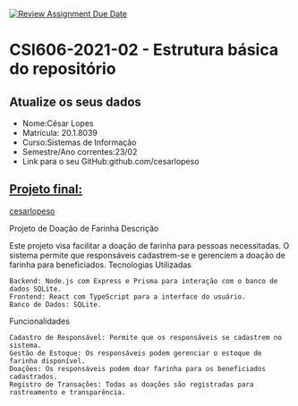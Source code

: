 [![Review Assignment Due Date](https://classroom.github.com/assets/deadline-readme-button-24ddc0f5d75046c5622901739e7c5dd533143b0c8e959d652212380cedb1ea36.svg)](https://classroom.github.com/a/OP3aNSDP)
# **CSI606-2021-02 - Estrutura básica do repositório**

## Atualize os seus dados

- Nome:César Lopes  
- Matrícula: 20.1.8039  
- Curso:Sistemas de Informação  
- Semestre/Ano correntes:23/02
- Link para o seu GitHub:github.com/cesarlopeso

## [Projeto final:](./Projeto/README.md)
[cesarlopeso](https://github.com/CesarLopesO/)

Projeto de Doação de Farinha
Descrição

Este projeto visa facilitar a doação de farinha para pessoas necessitadas. O sistema permite que responsáveis cadastrem-se e gerenciem a doação de farinha para beneficiados.
Tecnologias Utilizadas

    Backend: Node.js com Express e Prisma para interação com o banco de dados SQLite.
    Frontend: React com TypeScript para a interface do usuário.
    Banco de Dados: SQLite.

Funcionalidades

    Cadastro de Responsável: Permite que os responsáveis se cadastrem no sistema.
    Gestão de Estoque: Os responsáveis podem gerenciar o estoque de farinha disponível.
    Doações: Os responsáveis podem doar farinha para os beneficiados cadastrados.
    Registro de Transações: Todas as doações são registradas para rastreamento e transparência.


